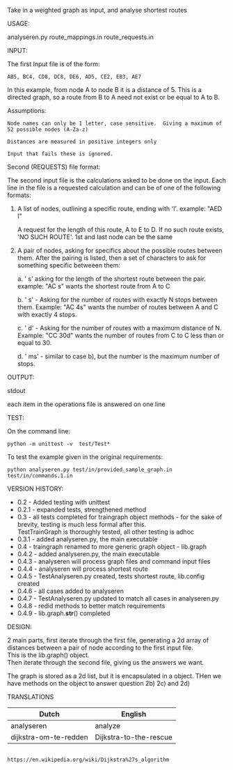 Take in a weighted graph as input, and analyse shortest routes

USAGE:

analyseren.py route_mappings.in route_requests.in


INPUT:

The first Input file is of the form:

	AB5, BC4, CD8, DC8, DE6, AD5, CE2, EB3, AE7

In this example, from node A to node B it is a distance of 5.  This is a directed graph, so a route from B to A need not exist or be equal to A to B.

Assumptions: 

	Node names can only be 1 letter, case sensitive.  Giving a maximum of 52 possible nodes (A-Za-z)

	Distances are measured in positive integers only

	Input that fails these is ignored.

Second (REQUESTS) file format:

The second input file is the calculations asked to be done on the input.  Each line in the file is a requested calculation and can be of one of the following 
formats:

1.  A list of nodes, outlining a specific route, ending with 'l'.  example: "AED l"
	
	A request for the length of this route, A to E to D.  If no such route exists, 'NO SUCH ROUTE'.  1st and last node can be the same

2.  A pair of nodes, asking for specifics about the possible routes between them.  After the pairing is listed, 
    then a set of characters to ask for something specific betweeen them:

	a.  ' s' asking for the length of the shortest route between the pair.  example: "AC s" wants the shortest route from A to C

	b.  ' <number>s' - Asking for the number of routes with exactly N stops between them.  Example: "AC 4s" wants the number of routes between
		A and C with exactly 4 stops.

	c.  ' <number>d' - Asking for the number of routes with a maximum distance of N.  Example: "CC 30d" wants the number of routes from C to C less than
		or equal to 30.

	d.  ' <number>ms' - similar to case b), but the number is the maximum number of stops.

OUTPUT:

stdout	

each item in the operations file is answered on one line

TEST:

On the command line: 

	python -m unittest -v  test/Test*

To test the example given in the original requirements:

	python analyseren.py test/in/provided_sample_graph.in test/in/commands.1.in 


VERSION HISTORY:

*	0.2 	- Added testing with unittest
*	0.2.1 	- expanded tests, strengthened method
*	0.3	- all tests completed for traingraph object methods - for the sake of brevity, testing is much less formal after this.  
					TestTrainGraph is thoroughly tested, all other testing is adhoc
*	0.3.1	- added analyseren.py, the main executable
*	0.4	- traingraph renamed to more generic graph object - lib.graph
*	0.4.2	- added analyseren.py, the main executable
*	0.4.3	- analyseren will process graph files and command input files
*	0.4.4	- analyseren will process shortest route 
*	0.4.5	- TestAnalyseren.py created, tests shortest route, lib.config created
*	0.4.6	- all cases added to analyseren
*	0.4.7	- TestAnalyseren.py updated to match all cases in analyseren.py
*	0.4.8	- redid methods to better match requirements
*	0.4.9	- lib.graph.__str__() completed

DESIGN:

2 main parts, first iterate through the first file, generating a 2d array of distances between a pair of node according to the first input file.  
This is the lib.graph() object.  
Then iterate through the second file, giving us the answers we want.

The graph is stored as a 2d list, but it is encapsulated in a object.  THen we have methods on the object to answer question 2b) 2c) and 2d)


TRANSLATIONS

Dutch	|	English
-----	|	--------
analyseren	|	analyze
dijkstra-om-te-redden	|	Dijkstra-to-the-rescue
								https://en.wikipedia.org/wiki/Dijkstra%27s_algorithm
							

